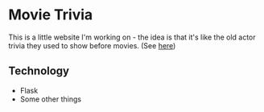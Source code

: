 # Movie Trivia

This is a little website I'm working on - the idea is that it's like the old actor trivia they used to show before movies.  (See [here](https://youtu.be/r2jvT_KO0Q0?t=1m46s))

## Technology

- Flask
- Some other things
